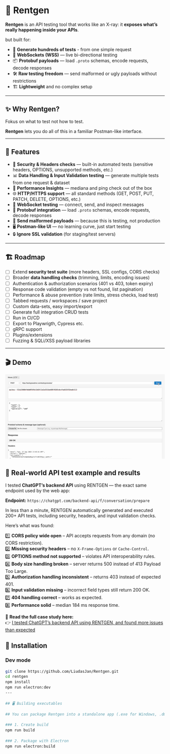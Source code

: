 # 🔬 Rentgen

**Rentgen** is an API testing tool that works like an X-ray: it **exposes what’s really happening inside your APIs**.

but built for:

- 🚀 **Generate hundreds of tests** - from one simple request
- 🔌 **WebSockets (WSS)** — live bi-directional testing
- 📦 **Protobuf payloads** — load `.proto` schemas, encode requests, decode responses
- 🛠️ **Raw testing freedom** — send malformed or ugly payloads without restrictions
- 🏗️ **Lightweight** and no complex setup

---

## ✨ Why Rentgen?

Fokus on what to test not how to test.

**Rentgen** lets you do all of this in a familiar Postman-like interface.

---

## 🚀 Features

- 🔐 **Security & Headers checks** — built-in automated tests (sensitive headers, OPTIONS, unsupported methods, etc.)
- 📊 **Data Handling & Input Validation testing** — generate multiple tests from one request & dataset
- 🚀 **Performance Insights** — mediana and ping check out of the box
- 🌐 **HTTP/HTTPS support** — all standard methods (GET, POST, PUT, PATCH, DELETE, OPTIONS, etc.)
- 🔄 **WebSocket testing** — connect, send, and inspect messages
- 🐛 **Protobuf integration** — load `.proto` schemas, encode requests, decode responses
- 🧪 **Send malformed payloads** — because this is testing, not production
- 🖥️ **Postman-like UI** — no learning curve, just start testing
- 🔒 **Ignore SSL validation** (for staging/test servers)

---

## 🏗️ Roadmap

- [ ] Extend **security test suite** (more headers, SSL configs, CORS checks)
- [ ] Broader **data handling checks** (trimming, limits, encoding issues)
- [ ] Authentication & authorization scenarios (401 vs 403, token expiry)
- [ ] Response code validation (empty vs not found, list pagination)
- [ ] Performance & abuse prevention (rate limits, stress checks, load test)
- [ ] Tabbed requests / workspaces / save project
- [ ] Custom data-sets, easy import/export
- [ ] Generate full integration CRUD tests
- [ ] Run in CI/CD
- [ ] Export to Playwrigth, Cypress etc.
- [ ] gRPC support
- [ ] Plugins/extensions
- [ ] Fuzzing & SQLi/XSS payload libraries

---

## 🎬 Demo

![Rentgen Demo](./public/demo.gif)

## 🧠 Real-world API test example and results

I tested **ChatGPT’s backend API** using RENTGEN — the exact same endpoint used by the web app:

**Endpoint:** `https://chatgpt.com/backend-api/f/conversation/prepare`

In less than a minute, RENTGEN automatically generated and executed 200+ API tests, including security, headers, and input validation checks.

Here’s what was found:

1️⃣ **CORS policy wide open** – API accepts requests from any domain (no CORS restriction).  
2️⃣ **Missing security headers** – no `X-Frame-Options` or `Cache-Control`.  
3️⃣ **OPTIONS method not supported** – violates API interoperability rules.  
4️⃣ **Body size handling broken** – server returns 500 instead of 413 Payload Too Large.  
5️⃣ **Authorization handling inconsistent** – returns 403 instead of expected 401.  
6️⃣ **Input validation missing** – incorrect field types still return 200 OK.  
7️⃣ **404 handling correct** – works as expected.  
8️⃣ **Performance solid** – median 184 ms response time.

📖 **Read the full case study here:**  
👉 [I tested ChatGPT’s backend API using RENTGEN, and found more issues than expected](https://www.linkedin.com/pulse/i-tested-chatgpts-backend-api-using-rentgen-found-more-jankauskas-ixsnf/)

## 🔧 Installation

### Dev mode

```bash
git clone https://github.com/LiudasJan/Rentgen.git
cd rentgen
npm install
npm run electron:dev
---

## 🖥️ Building executables

## You can package Rentgen into a standalone app (.exe for Windows, .dmg for macOS, .AppImage for Linux).

### 1. Create build
npm run build

### 2. Package with Electron
npm run electron:build
```
